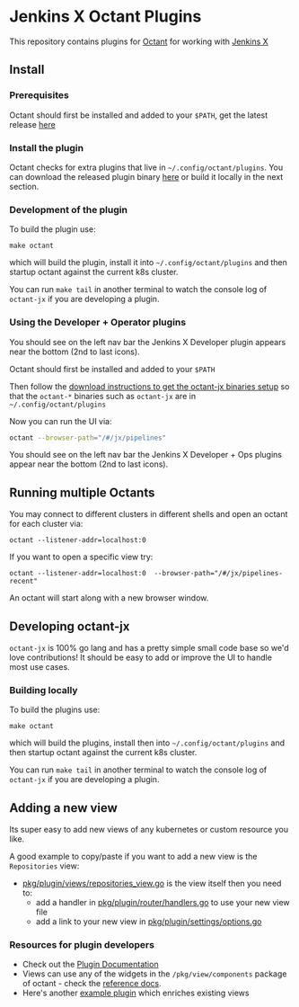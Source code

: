# Jenkins X Octant Plugins

This repository contains plugins for [Octant](https://octant.dev/) for working with [Jenkins X](https://jenkins-x.io/)

## Install

### Prerequisites

Octant should first be installed and added to your `$PATH`, get the latest release [here](https://github.com/vmware-tanzu/octant/releases)

### Install the plugin

Octant checks for extra plugins that live in `~/.config/octant/plugins`.  You can download the released plugin binary [here](https://github.com/jenkins-x/octant-jx/releases/) or build it locally in the next section. 

### Development of the plugin

To build the plugin use:

```
make octant
```

which will build the plugin, install it into `~/.config/octant/plugins` and then startup octant against the current k8s cluster.

You can run `make tail` in another terminal to watch the console log of `octant-jx` if you are developing a plugin.

### Using the Developer + Operator plugins

You should see on the left nav bar the Jenkins X Developer plugin appears near the bottom (2nd to last icons).

Octant should first be installed and added to your `$PATH`

Then follow the [download instructions to get the octant-jx binaries setup](https://github.com/jenkins-x/octant-jx/releases) so that the `octant-*` binaries such as `octant-jx` are in ` ~/.config/octant/plugins`

Now you can run the UI via:

```bash 
octant --browser-path="/#/jx/pipelines"
```

You should see on the left nav bar the Jenkins X Developer + Ops plugins appear near the bottom (2nd to last icons).
 
## Running multiple Octants

You may connect to different clusters in different shells and open an octant for each cluster via:

``` 
octant --listener-addr=localhost:0
```

If you want to open a specific view try:

``` 
octant --listener-addr=localhost:0  --browser-path="/#/jx/pipelines-recent"
```

An octant will start along with a new browser window.


## Developing octant-jx 

`octant-jx` is 100% go lang and has a pretty simple small code base so we'd love contributions! It should be easy to add or improve the UI to handle most use cases.

### Building locally
 
To build the plugins use:

```
make octant
```

which will build the plugins, install then into `~/.config/octant/plugins` and then startup octant against the current k8s cluster.

You can run `make tail` in another terminal to watch the console log of `octant-jx` if you are developing a plugin.
 

## Adding a new view

Its super easy to add new views of any kubernetes or custom resource you like.

A good example to copy/paste if you want to add a new view is the `Repositories` view:

* [pkg/plugin/views/repositories_view.go](https://github.com/jenkins-x/octant-jx/blob/master/pkg/plugin/views/repositories_view.go) is the view itself then you need to:
  * add a handler in [pkg/plugin/router/handlers.go](https://github.com/jenkins-x/octant-jx/blob/master/pkg/plugin/router/handlers.go#L24) to use your new view file
  * add a link to your new view in [pkg/plugin/settings/options.go](https://github.com/jenkins-x/octant-jx/blob/master/pkg/plugin/settings/options.go#L40-L44)


### Resources for plugin developers 

* Check out the [Plugin Documentation](https://octant.dev/docs/master/plugins/)
* Views can use any of the widgets in the `/pkg/view/components` package of octant - check the [reference docs](https://octant.dev/docs/master/plugins/reference/).
* Here's another [example plugin](https://github.com/vmware-tanzu/octant/blob/master/cmd/octant-sample-plugin/main.go#L27) which enriches existing views

